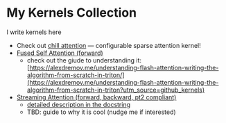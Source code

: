 # My Kernels Collection

I write kernels here

- Check out [chill attention](https://github.com/alexdremov/chill-attention) — configurable sparse attention kernel! 
- [Fused Self Attention (forward)](https://github.com/alexdremov/kernels/blob/main/src/self_attention/kernel.py)
  - check out the giude to understanding it: [https://alexdremov.me/understanding-flash-attention-writing-the-algorithm-from-scratch-in-triton/](https://alexdremov.me/understanding-flash-attention-writing-the-algorithm-from-scratch-in-triton?utm_source=github_kernels)
- [Streaming Attention (forward, backward, pt2 compliant)](https://github.com/alexdremov/kernels/blob/main/src/streaming_attention/kernel.py)
  - [detailed description in the docstring](https://github.com/alexdremov/kernels/blob/9d2fde773ee9bfc8c838fb6cad741323b7e02afb/src/streaming_attention/kernel.py#L1489)
  - TBD: guide to why it is cool (nudge me if interested)
